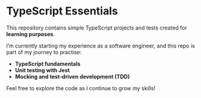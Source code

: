 # TypeScript Essentials

This repository contains simple TypeScript projects and tests created for **learning purposes**.

I’m currently starting my experience as a software engineer, and this repo is part of my journey to practise:
- **TypeScript fundamentals**
- **Unit testing with Jest**
- **Mocking and test-driven development (TDD)**

Feel free to explore the code as I continue to grow my skills!
